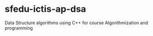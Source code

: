 # sfedu-ictis-ap-dsa
Data Structure algorithms using C++ for course Algorithmization and programming
